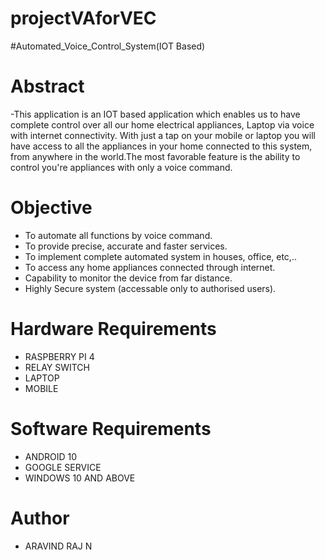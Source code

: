 # projectVAforVEC
#Automated_Voice_Control_System(IOT Based)

# Abstract
-This application is an IOT based application which enables us to have complete control over all our home electrical appliances, Laptop via voice with internet connectivity. With just a tap on your mobile or laptop you will have access to all the appliances in your home connected to this system, from anywhere in the world.The most favorable feature is the ability to control you're appliances with only a voice command.

# Objective
- To automate all functions by voice command.
- To provide precise, accurate and faster services.
- To implement complete automated system in houses, office, etc,..
- To access any home appliances connected through internet.
- Capability to monitor the device from far distance.
- Highly Secure system (accessable only to authorised users).

# Hardware Requirements
- RASPBERRY PI 4
- RELAY SWITCH
- LAPTOP
- MOBILE

# Software Requirements
- ANDROID 10 
- GOOGLE SERVICE
- WINDOWS 10 AND ABOVE

# Author
- ARAVIND RAJ N
